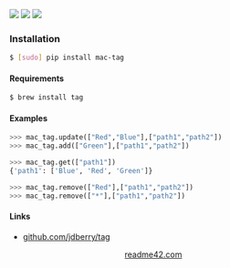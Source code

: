 <!--
https://readme42.com
-->


[![](https://img.shields.io/pypi/v/mac-tag.svg?maxAge=3600)](https://pypi.org/project/mac-tag/)
[![](https://img.shields.io/badge/License-Unlicense-blue.svg?longCache=True)](https://unlicense.org/)
[![](https://github.com/andrewp-as-is/mac-tag.py/workflows/tests42/badge.svg)](https://github.com/andrewp-as-is/mac-tag.py/actions)

### Installation
```bash
$ [sudo] pip install mac-tag
```

#### Requirements
```bash
$ brew install tag
```

#### Examples
```python
>>> mac_tag.update(["Red","Blue"],["path1","path2"])
>>> mac_tag.add(["Green"],["path1","path2"])
```

```python
>>> mac_tag.get(["path1"])
{'path1': ['Blue', 'Red', 'Green']}
```

```python
>>> mac_tag.remove(["Red"],["path1","path2"])
>>> mac_tag.remove(["*"],["path1","path2"])
```

#### Links
+   [github.com/jdberry/tag](https://github.com/jdberry/tag)

<p align="center">
    <a href="https://readme42.com/">readme42.com</a>
</p>

